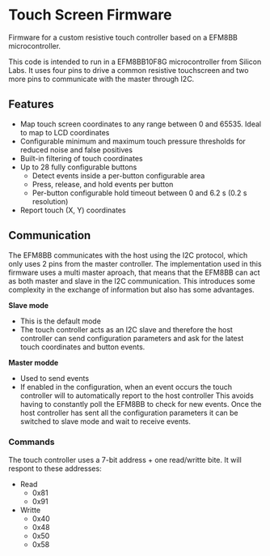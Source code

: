 # Touch Screen Firmware
Firmware for a custom resistive touch controller based on a EFM8BB microcontroller.

This code is intended to run in a EFM8BB10F8G microcontroller from Silicon Labs. It uses four pins to drive a common resistive touchscreen and two more pins to communicate with the master through I2C.

## Features
- Map touch screen coordinates to any range between 0 and 65535. Ideal to map to LCD coordinates
- Configurable minimum and maximum touch pressure thresholds for reduced noise and false positives
- Built-in filtering of touch coordinates
- Up to 28 fully configurable buttons
  + Detect events inside a per-button configurable area
  + Press, release, and hold events per button
  + Per-button configurable hold timeout between 0 and 6.2 s (0.2 s resolution)
- Report touch (X, Y) coordinates

## Communication
The EFM8BB communicates with the host using the I2C protocol, which only uses 2 pins from the master controller. The implementation used in this firmware uses a multi master aproach, that means that the EFM8BB can act as both master and slave in the I2C communication. This introduces some complexity in the exchange of information but also has some advantages.

**Slave mode**
- This is the default mode
- The touch controller acts as an I2C slave and therefore the host controller can send configuration parameters and ask for the latest touch coordinates and button events.

**Master modde**
- Used to send events
- If enabled in the configuration, when an event occurs the touch controller will to automatically report to the host controller
This avoids having to constantly poll the EFM8BB to check for new events. Once the host controller has sent all the configuration parameters it can be switched to slave mode and wait to receive events.

### Commands
The touch controller uses a 7-bit address + one read/writte bite. It will respont to these addresses:
- Read
  + 0x81
  + 0x91
- Writte
  + 0x40
  + 0x48
  + 0x50
  + 0x58
